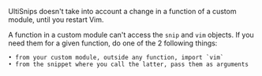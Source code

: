 UltiSnips doesn't take into account a change in a function of a custom module,
until you restart Vim.

A function in a custom module can't access the `snip` and `vim` objects.
If you need them for a given function, do one of the 2 following things:

    • from your custom module, outside any function, import `vim`
    • from the snippet where you call the latter, pass them as arguments
